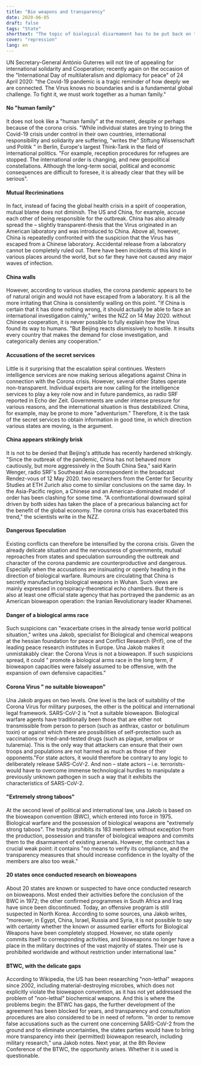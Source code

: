 ```yaml
---
title: "Bio weapons and transparency"
date: 2020-06-05
draft: false
tags: "State"
shorttext: "The topic of biological disarmament has to be put back on the agenda - even though the corona virus is not a biological weapon."
cover: "repression"
lang: en
---
```


UN Secretary-General António Guterres will not tire of appealing for international solidarity and Cooperation; recently again on the occasion of the "International Day of multilateralism and diplomacy for peace" of 24 April 2020: "the Covid-19 pandemic is a tragic reminder of how deeply we are connected. The Virus knows no boundaries and is a fundamental global challenge. To fight it, we must work together as a human family."

#### No "human family"

It does not look like a "human family" at the moment, despite or perhaps because of the corona crisis. "While individual states are trying to bring the Covid-19 crisis under control in their own countries, international responsibility and solidarity are suffering, "writes the" Stiftung Wissenschaft und Politik " in Berlin, Europe's largest Think-Tank in the field of international politics. "For example, reception procedures for refugees are stopped. The international order is changing, and new geopolitical constellations. Although the long-term social, political and economic consequences are difficult to foresee, it is already clear that they will be serious".

#### Mutual Recriminations

In fact, instead of facing the global health crisis in a spirit of cooperation, mutual blame does not diminish. The US and China, for example, accuse each other of being responsible for the outbreak. China has also already spread the – slightly transparent-thesis that the Virus originated in an American laboratory and was introduced to China. Above all, however, China is repeatedly confronted with the suspicion that the Virus has escaped from a Chinese laboratory. Accidental release from a laboratory cannot be completely ruled out. There have been incidents of this kind in various places around the world, but so far they have not caused any major waves of infection.

#### China walls

However, according to various studies, the corona pandemic appears to be of natural origin and would not have escaped from a laboratory. It is all the more irritating that China is consistently walling on this point. "If China is certain that it has done nothing wrong, it should actually be able to face an international investigation calmly," writes the NZZ on 14 May 2020. without Chinese cooperation, it is never possible to fully explain how the Virus found its way to humans. "But Beijing reacts dismissively to hostile. It insults every country that makes the demand for close investigation, and categorically denies any cooperation."

#### Accusations of the secret services

Little is it surprising that the escalation spiral continues. Western intelligence services are now making serious allegations against China in connection with the Corona crisis. However, several other States operate non-transparent. Individual experts are now calling for the intelligence services to play a key role now and in future pandemics, as radio SRF reported in Echo der Zeit. Governments are under intense pressure for various reasons, and the international situation is thus destabilized. China, for example, may be prone to more "adventurism." Therefore, it is the task of the secret services to obtain information in good time, in which direction various states are moving, is the argument.

#### China appears strikingly brisk

It is not to be denied that Beijing's attitude has recently hardened strikingly. "Since the outbreak of the pandemic, China has not behaved more cautiously, but more aggressively in the South China Sea," said Karin Wenger, radio SRF's Southeast Asia correspondent in the broadcast Rendez-vous of 12 May 2020. two researchers from the Center for Security Studies at ETH Zurich also come to similar conclusions on the same day. In the Asia-Pacific region, a Chinese and an American-dominated model of order has been clashing for some time. "A confrontational downward spiral driven by both sides has taken the place of a precarious balancing act for the benefit of the global economy. The corona crisis has exacerbated this trend," the scientists write in the NZZ.

#### Dangerous Speculation

Existing conflicts can therefore be intensified by the corona crisis. Given the already delicate situation and the nervousness of governments, mutual reproaches from states and speculation surrounding the outbreak and character of the corona pandemic are counterproductive and dangerous. Especially when the accusations are insinuating or openly heading in the direction of biological warfare. Rumours are circulating that China is secretly manufacturing biological weapons in Wuhan. Such views are mainly expressed in conspiracy-theoretical echo chambers. But there is also at least one official state agency that has portrayed the pandemic as an American bioweapon operation: the Iranian Revolutionary leader Khamenei.

#### Danger of a biological arms race

Such suspicions can "exacerbate crises in the already tense world political situation," writes una Jakob, specialist for Biological and chemical weapons at the hessian foundation for peace and Conflict Research (Prif), one of the leading peace research institutes in Europe. Una Jakob makes it unmistakably clear: the Corona Virus is not a bioweapon. If such suspicions spread, it could " promote a biological arms race in the long term, if bioweapon capacities were falsely assumed to be offensive, with the expansion of own defensive capacities."

#### Corona Virus " no suitable bioweapon"

Una Jakob argues on two levels. One level is the lack of suitability of the Corona Virus for military purposes, the other is the political and international legal framework. SARS-CoV-2 is "not a suitable bioweapon. Biological warfare agents have traditionally been those that are either not transmissible from person to person (such as anthrax, castor or botulinum toxin) or against which there are possibilities of self-protection such as vaccinations or tried-and-tested drugs (such as plague, smallpox or tularemia). This is the only way that attackers can ensure that their own troops and populations are not harmed as much as those of their opponents."For state actors, it would therefore be contrary to any logic to deliberately release SARS-CoV-2. And non – state actors – i.e. terrorists-would have to overcome immense technological hurdles to manipulate a previously unknown pathogen in such a way that it exhibits the characteristics of SARS-CoV-2.

#### "Extremely strong taboos"

At the second level of political and international law, una Jakob is based on the bioweapon convention (BWC), which entered into force in 1975. Biological warfare and the possession of biological weapons are "extremely strong taboos". The treaty prohibits its 183 members without exception from the production, possession and transfer of biological weapons and commits them to the disarmament of existing arsenals. However, the contract has a crucial weak point: it contains "no means to verify its compliance, and the transparency measures that should increase confidence in the loyalty of the members are also too weak."

#### 20 states once conducted research on bioweapons

About 20 states are known or suspected to have once conducted research on bioweapons. Most ended their activities before the conclusion of the BWC in 1972; the other confirmed programmes in South Africa and Iraq have since been discontinued. Today, an offensive program is still suspected in North Korea. According to some sources, una Jakob writes, "moreover, in Egypt, China, Israel, Russia and Syria, it is not possible to say with certainty whether the known or assumed earlier efforts for Biological Weapons have been completely stopped. However, no state openly commits itself to corresponding activities, and bioweapons no longer have a place in the military doctrines of the vast majority of states. Their use is prohibited worldwide and without restriction under international law."

#### BTWC, with the delicate gaps

According to Wikipedia, the US has been researching "non-lethal" weapons since 2002, including material-destroying microbes, which does not explicitly violate the bioweapon convention, as it has not yet addressed the problem of "non-lethal" biochemical weapons. And this is where the problems begin: the BTWC has gaps, the further development of the agreement has been blocked for years, and transparency and consultation procedures are also considered to be in need of reform. "In order to remove false accusations such as the current one concerning SARS-CoV-2 from the ground and to eliminate uncertainties, the states parties would have to bring more transparency into their (permitted) bioweapon research, including military research," una Jakob notes. Next year, at the 8th Review Conference of the BTWC, the opportunity arises. Whether it is used is questionable.
